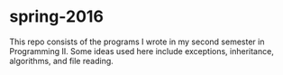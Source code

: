 # spring-2016

This repo consists of the programs I wrote in my second semester in Programming II.  Some 
ideas used here include exceptions, inheritance, algorithms, and file reading.
